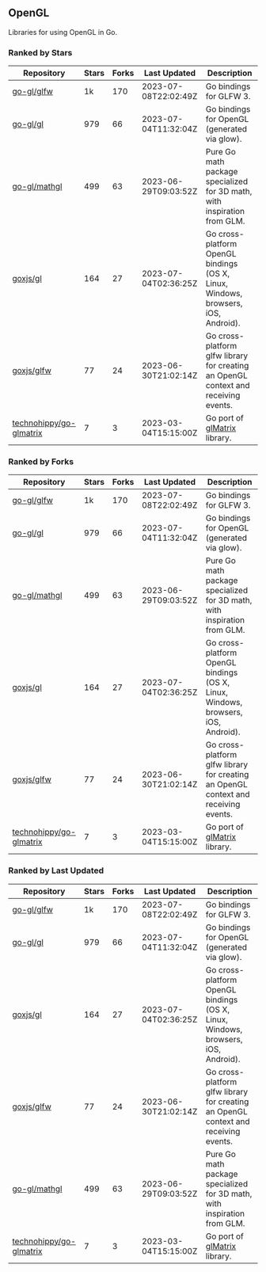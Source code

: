 ## OpenGL

Libraries for using OpenGL in Go.

### Ranked by Stars

| Repository | Stars | Forks | Last Updated | Description | 
|------------|-------|-------|--------------|-------------|
| [go-gl/glfw](https://github.com/go-gl/glfw) | 1k | 170 | 2023-07-08T22:02:49Z |  Go bindings for GLFW 3. |
| [go-gl/gl](https://github.com/go-gl/gl) | 979 | 66 | 2023-07-04T11:32:04Z |  Go bindings for OpenGL (generated via glow). |
| [go-gl/mathgl](https://github.com/go-gl/mathgl) | 499 | 63 | 2023-06-29T09:03:52Z |  Pure Go math package specialized for 3D math, with inspiration from GLM. |
| [goxjs/gl](https://github.com/goxjs/gl) | 164 | 27 | 2023-07-04T02:36:25Z |  Go cross-platform OpenGL bindings (OS X, Linux, Windows, browsers, iOS, Android). |
| [goxjs/glfw](https://github.com/goxjs/glfw) | 77 | 24 | 2023-06-30T21:02:14Z |  Go cross-platform glfw library for creating an OpenGL context and receiving events. |
| [technohippy/go-glmatrix](https://github.com/technohippy/go-glmatrix) | 7 | 3 | 2023-03-04T15:15:00Z |  Go port of [glMatrix](https://glmatrix.net/) library. |

### Ranked by Forks

| Repository | Stars | Forks | Last Updated | Description | 
|------------|-------|-------|--------------|-------------|
| [go-gl/glfw](https://github.com/go-gl/glfw) | 1k | 170 | 2023-07-08T22:02:49Z |  Go bindings for GLFW 3. |
| [go-gl/gl](https://github.com/go-gl/gl) | 979 | 66 | 2023-07-04T11:32:04Z |  Go bindings for OpenGL (generated via glow). |
| [go-gl/mathgl](https://github.com/go-gl/mathgl) | 499 | 63 | 2023-06-29T09:03:52Z |  Pure Go math package specialized for 3D math, with inspiration from GLM. |
| [goxjs/gl](https://github.com/goxjs/gl) | 164 | 27 | 2023-07-04T02:36:25Z |  Go cross-platform OpenGL bindings (OS X, Linux, Windows, browsers, iOS, Android). |
| [goxjs/glfw](https://github.com/goxjs/glfw) | 77 | 24 | 2023-06-30T21:02:14Z |  Go cross-platform glfw library for creating an OpenGL context and receiving events. |
| [technohippy/go-glmatrix](https://github.com/technohippy/go-glmatrix) | 7 | 3 | 2023-03-04T15:15:00Z |  Go port of [glMatrix](https://glmatrix.net/) library. |

### Ranked by Last Updated

| Repository | Stars | Forks | Last Updated | Description | 
|------------|-------|-------|--------------|-------------|
| [go-gl/glfw](https://github.com/go-gl/glfw) | 1k | 170 | 2023-07-08T22:02:49Z |  Go bindings for GLFW 3. |
| [go-gl/gl](https://github.com/go-gl/gl) | 979 | 66 | 2023-07-04T11:32:04Z |  Go bindings for OpenGL (generated via glow). |
| [goxjs/gl](https://github.com/goxjs/gl) | 164 | 27 | 2023-07-04T02:36:25Z |  Go cross-platform OpenGL bindings (OS X, Linux, Windows, browsers, iOS, Android). |
| [goxjs/glfw](https://github.com/goxjs/glfw) | 77 | 24 | 2023-06-30T21:02:14Z |  Go cross-platform glfw library for creating an OpenGL context and receiving events. |
| [go-gl/mathgl](https://github.com/go-gl/mathgl) | 499 | 63 | 2023-06-29T09:03:52Z |  Pure Go math package specialized for 3D math, with inspiration from GLM. |
| [technohippy/go-glmatrix](https://github.com/technohippy/go-glmatrix) | 7 | 3 | 2023-03-04T15:15:00Z |  Go port of [glMatrix](https://glmatrix.net/) library. |

